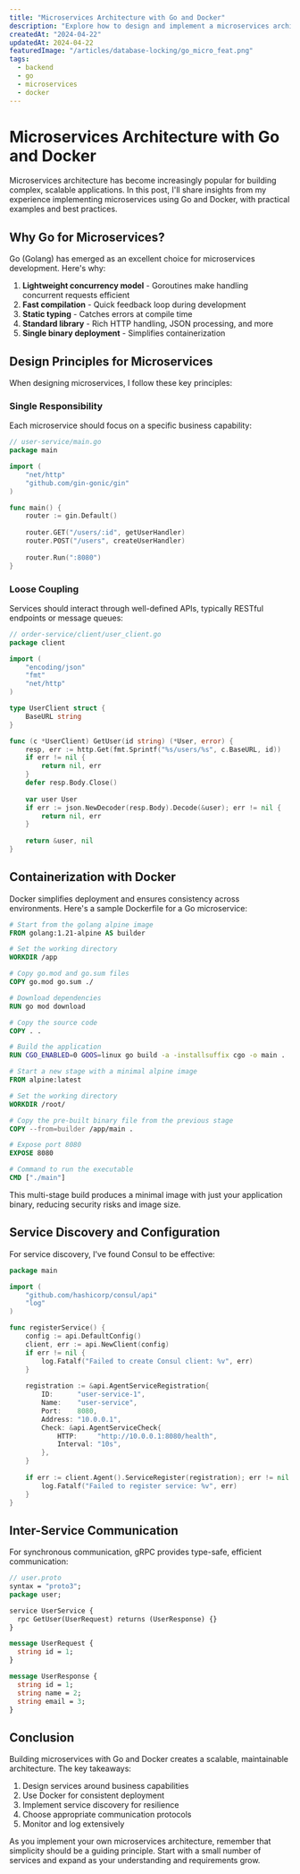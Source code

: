 ```yaml
---
title: "Microservices Architecture with Go and Docker"
description: "Explore how to design and implement a microservices architecture using Go and containerization with Docker."
createdAt: "2024-04-22"
updatedAt: 2024-04-22
featuredImage: "/articles/database-locking/go_micro_feat.png"
tags:
  - backend
  - go
  - microservices
  - docker
---
```


# Microservices Architecture with Go and Docker

Microservices architecture has become increasingly popular for building complex, scalable applications. In this post, I'll share insights from my experience implementing microservices using Go and Docker, with practical examples and best practices.

## Why Go for Microservices?

Go (Golang) has emerged as an excellent choice for microservices development. Here's why:

1. **Lightweight concurrency model** - Goroutines make handling concurrent requests efficient
2. **Fast compilation** - Quick feedback loop during development
3. **Static typing** - Catches errors at compile time
4. **Standard library** - Rich HTTP handling, JSON processing, and more
5. **Single binary deployment** - Simplifies containerization

## Design Principles for Microservices

When designing microservices, I follow these key principles:

### Single Responsibility

Each microservice should focus on a specific business capability:

```go
// user-service/main.go
package main

import (
    "net/http"
    "github.com/gin-gonic/gin"
)

func main() {
    router := gin.Default()
    
    router.GET("/users/:id", getUserHandler)
    router.POST("/users", createUserHandler)
    
    router.Run(":8080")
}
```

### Loose Coupling

Services should interact through well-defined APIs, typically RESTful endpoints or message queues:

```go
// order-service/client/user_client.go
package client

import (
    "encoding/json"
    "fmt"
    "net/http"
)

type UserClient struct {
    BaseURL string
}

func (c *UserClient) GetUser(id string) (*User, error) {
    resp, err := http.Get(fmt.Sprintf("%s/users/%s", c.BaseURL, id))
    if err != nil {
        return nil, err
    }
    defer resp.Body.Close()
    
    var user User
    if err := json.NewDecoder(resp.Body).Decode(&user); err != nil {
        return nil, err
    }
    
    return &user, nil
}
```

## Containerization with Docker

Docker simplifies deployment and ensures consistency across environments. Here's a sample Dockerfile for a Go microservice:

```dockerfile
# Start from the golang alpine image
FROM golang:1.21-alpine AS builder

# Set the working directory
WORKDIR /app

# Copy go.mod and go.sum files
COPY go.mod go.sum ./

# Download dependencies
RUN go mod download

# Copy the source code
COPY . .

# Build the application
RUN CGO_ENABLED=0 GOOS=linux go build -a -installsuffix cgo -o main .

# Start a new stage with a minimal alpine image
FROM alpine:latest

# Set the working directory
WORKDIR /root/

# Copy the pre-built binary file from the previous stage
COPY --from=builder /app/main .

# Expose port 8080
EXPOSE 8080

# Command to run the executable
CMD ["./main"]
```

This multi-stage build produces a minimal image with just your application binary, reducing security risks and image size.

## Service Discovery and Configuration

For service discovery, I've found Consul to be effective:

```go
package main

import (
    "github.com/hashicorp/consul/api"
    "log"
)

func registerService() {
    config := api.DefaultConfig()
    client, err := api.NewClient(config)
    if err != nil {
        log.Fatalf("Failed to create Consul client: %v", err)
    }
    
    registration := &api.AgentServiceRegistration{
        ID:      "user-service-1",
        Name:    "user-service",
        Port:    8080,
        Address: "10.0.0.1",
        Check: &api.AgentServiceCheck{
            HTTP:     "http://10.0.0.1:8080/health",
            Interval: "10s",
        },
    }
    
    if err := client.Agent().ServiceRegister(registration); err != nil {
        log.Fatalf("Failed to register service: %v", err)
    }
}
```

## Inter-Service Communication

For synchronous communication, gRPC provides type-safe, efficient communication:

```protobuf
// user.proto
syntax = "proto3";
package user;

service UserService {
  rpc GetUser(UserRequest) returns (UserResponse) {}
}

message UserRequest {
  string id = 1;
}

message UserResponse {
  string id = 1;
  string name = 2;
  string email = 3;
}
```

## Conclusion

Building microservices with Go and Docker creates a scalable, maintainable architecture. The key takeaways:

1. Design services around business capabilities
2. Use Docker for consistent deployment
3. Implement service discovery for resilience
4. Choose appropriate communication protocols
5. Monitor and log extensively

As you implement your own microservices architecture, remember that simplicity should be a guiding principle. Start with a small number of services and expand as your understanding and requirements grow. 